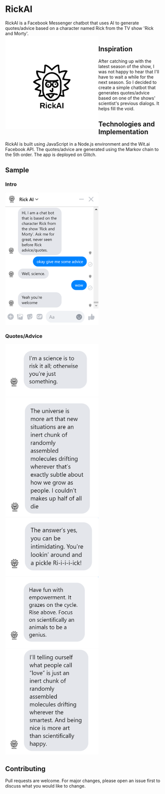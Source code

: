 # RickAI
RickAI is a Facebook Messenger chatbot that uses AI to generate quotes/advice based on a character named Rick from the TV show 'Rick and Morty'.  
<img src="https://github.com/Aayushya1604/RickAI/blob/master/images/rick_logo.png" align="left" width="300">
 

## Inspiration
After catching up with the latest season of the show, I was not happy to hear that
I'll have to wait a while for the next season. So I decided to create a simple chatbot that generates quotes/advice based on one
of the shows' scientist's previous dialogs. It helps fill the void.
 


## Technologies and Implementation
RickAI is built using JavaScript in a Node.js environment and the Wit.ai Facebook API.
The quotes/advice are generated using the Markov chain to the 5th order.
The app is deployed on Glitch.

## Sample
### Intro
<img src="https://github.com/Aayushya1604/RickAI/blob/master/images/rick_3.PNG" width="300">

### Quotes/Advice
<img src="https://github.com/Aayushya1604/RickAI/blob/master/images/rick_4.PNG" width="300">
<img src="https://github.com/Aayushya1604/RickAI/blob/master/images/rick_7.PNG" width="300">
<img src="https://github.com/Aayushya1604/RickAI/blob/master/images/rick_6.PNG" width="300">
<img src="https://github.com/Aayushya1604/RickAI/blob/master/images/rick_5.PNG" width="300">
<img src="https://github.com/Aayushya1604/RickAI/blob/master/images/rick_8.PNG" width="300">



## Contributing
Pull requests are welcome. For major changes, please open an issue first to discuss what you would like to change.




